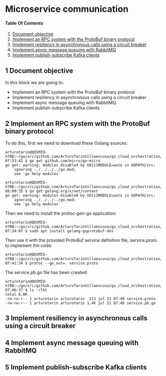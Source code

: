 # Microservice communication

#### Table Of Contents
1. [Document objective](#1-document-objective)
2. [Implement an RPC system with the ProtoBuf binary protocol](#2-implement-an-rpc-system-with-the-protobuf-binary-protocol)
3. [Implement resiliency in asynchronous calls using a circuit breaker](#3-implement-resiliency-in-asynchronous-calls-using-a-circuit-breaker)
4. [Implement async message queuing with RabbitMQ](#4-implement-async-message-queuing-with-rabbitmq)
5. [Implement publish-subscribe Kafka clients](#5-implement-publish-subscribe-kafka-clients)

## 1 Document objective

In this block we are going to:

* Implement an RPC system with the ProtoBuf binary protocol
* Implement resiliency in asynchronous calls using a circuit breaker
* Implement async message queuing with RabbitMQ
* Implement publish-subscribe Kafka clients

## 2 Implement an RPC system with the ProtoBuf binary protocol

To do this, first we need to download these Golang sources:
 
```
arturotarin@QOSMIO-X70B:~/go/src/github.com/ArturoTarinVillaescusa/go_cloud_orchestration/go_microservice_frameworks/microservice_communication/protobuf/proto_definition
07:53:42 $ go get github.com/micro/go-micro
go get: warning: modules disabled by GO111MODULE=auto in GOPATH/src;
	ignoring ../../../../go.mod;
	see 'go help modules'

arturotarin@QOSMIO-X70B:~/go/src/github.com/ArturoTarinVillaescusa/go_cloud_orchestration/go_microservice_frameworks/microservice_communication/protobuf/proto_definition
08:00:35 $ go get golang.org/x/net/context
go get: warning: modules disabled by GO111MODULE=auto in GOPATH/src;
	ignoring ../../../../go.mod;
	see 'go help modules'
```
 
Then we need to install the protoc-gen-go application:

```
arturotarin@QOSMIO-X70B:~/go/src/github.com/ArturoTarinVillaescusa/go_cloud_orchestration/go_microservice_frameworks/microservice_communication/protobuf/proto_definition/
07:34:07 $ sudo apt install golang-goprotobuf-dev
```



Then use it with the provided ProtoBuf service definition file, service.proto to implement the code:

```
arturotarin@QOSMIO-X70B:~/go/src/github.com/ArturoTarinVillaescusa/go_cloud_orchestration/go_microservice_frameworks/microservice_communication/protobuf/proto_definition/
07:41:34 $ protoc --go_out=. service.proto 
```

The service.pb.go file has been created:

```
arturotarin@QOSMIO-X70B:~/go/src/github.com/ArturoTarinVillaescusa/go_cloud_orchestration/go_microservice_frameworks/microservice_communication/protobuf/proto_definition
07:46:37 $ ls -rlht
total 8,0K
-rw-rw-r-- 1 arturotarin arturotarin  213 jul 21 07:40 service.proto
-rw-rw-r-- 1 arturotarin arturotarin 1,4K jul 21 07:46 service.pb.go
```




## 3 Implement resiliency in asynchronous calls using a circuit breaker


## 4 Implement async message queuing with RabbitMQ

## 5 Implement publish-subscribe Kafka clients